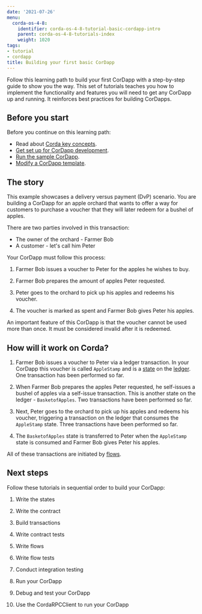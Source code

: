 ```yaml
---
date: '2021-07-26'
menu:
  corda-os-4-8:
    identifier: corda-os-4-8-tutorial-basic-cordapp-intro
    parent: corda-os-4-8-tutorials-index
    weight: 1020
tags:
- tutorial
- cordapp
title: Building your first basic CorDapp
---
```


Follow this learning path to build your first CorDapp with a step-by-step guide to show you the way. This set of tutorials teaches you how to implement the functionality and features you will need to get any CorDapp up and running. It reinforces best practices for building CorDapps.

## Before you start

Before you continue on this learning path:

- Read about [Corda key concepts](key-concepts.md).
- [Get set up for CorDapp development](getting-set-up.md).
- [Run the sample CorDapp](cordapp-tutorial.md).
- [Modify a CorDapp template](writing-a-cordapp-using-a-template.md).

## The story

This example showcases a delivery versus payment (DvP) scenario. You are building a CorDapp for an apple orchard that wants to offer a way for customers to purchase a voucher that they will later redeem for a bushel of apples.

There are two parties involved in this transaction:

- The owner of the orchard - Farmer Bob
- A customer - let's call him Peter

Your CorDapp must follow this process:

1. Farmer Bob issues a voucher to Peter for the apples he wishes to buy.

2. Farmer Bob prepares the amount of apples Peter requested.

3. Peter goes to the orchard to pick up his apples and redeems his voucher.

4. The voucher is marked as spent and Farmer Bob gives Peter his apples.

An important feature of this CorDapp is that the voucher cannot be used more than once. It must be considered invalid after it is redeemed.

## How will it work on Corda?

1. Farmer Bob issues a voucher to Peter via a ledger transaction. In your CorDapp this voucher is called `AppleStamp` and is a [state](key-concepts-states.md) on the [ledger](key-concepts-ledger.md). One transaction has been performed so far.

2. When Farmer Bob prepares the apples Peter requested, he self-issues a bushel of apples via a self-issue transaction. This is another state on the ledger - `BasketofApples`. Two transactions have been performed so far.

3. Next, Peter goes to the orchard to pick up his apples and redeems his voucher, triggering a transaction on the ledger that consumes the `AppleStamp` state. Three transactions have been performed so far.

4. The `BasketofApples` state is transferred to Peter when the `AppleStamp` state is consumed and Farmer Bob gives Peter his apples.

All of these transactions are initiated by [flows](key-concepts-flows.md).

## Next steps

Follow these tutorials in sequential order to build your CorDapp:

<!---These will all link to the new tutorials when they are added.--->

1. Write the states

2. Write the contract

  1. Build transactions

  2. Write contract tests

3. Write flows

  1. Write flow tests

4. Conduct integration testing

5. Run your CorDapp

6. Debug and test your CorDapp

7. Use the CordaRPCClient to run your CorDapp
